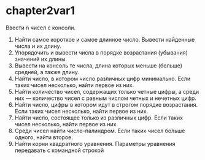 # chapter2var1
Ввести n чисел с консоли.
1. Найти самое короткое и самое длинное число. Вывести найденные числа
и их длину.
2. Упорядочить и вывести числа в порядке возрастания (убывания) значений
их длины.
3. Вывести на консоль те числа, длина которых меньше (больше) средней,
а также длину.
4. Найти число, в котором число различных цифр минимально. Если таких
чисел несколько, найти первое из них.
5. Найти количество чисел, содержащих только четные цифры, а среди них —
количество чисел с равным числом четных и нечетных цифр.
6. Найти число, цифры в котором идут в строгом порядке возрастания. Если
таких чисел несколько, найти первое из них.
7. Найти число, состоящее только из различных цифр. Если таких чисел несколько, найти первое из них.
8. Среди чисел найти число-палиндром. Если таких чисел больше одного,
найти второе.
9. Найти корни квадратного уравнения. Параметры уравнения передавать
с командной строкой
